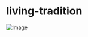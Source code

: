 # living-tradition

![Image](https://github.com/foreman28/living-tradition/blob/main/screenshot.png)

